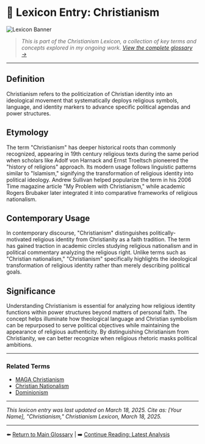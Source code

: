 # 📘 Lexicon Entry: Christianism

![Lexicon Banner](https://via.placeholder.com/1200x400/e6f7ff/0066cc?text=Christianism+Lexicon)

> *This is part of the Christianism Lexicon, a collection of key terms and concepts explored in my ongoing work. [View the complete glossary →](#)*

---

## Definition
Christianism refers to the politicization of Christian identity into an ideological movement that systematically deploys religious symbols, language, and identity markers to advance specific political agendas and power structures.

## Etymology
The term "Christianism" has deeper historical roots than commonly recognized, appearing in 19th century religious texts during the same period when scholars like Adolf von Harnack and Ernst Troeltsch pioneered the "history of religions" approach. Its modern usage follows linguistic patterns similar to "Islamism," signifying the transformation of religious identity into political ideology. Andrew Sullivan helped popularize the term in his 2006 Time magazine article "My Problem with Christianism," while academic Rogers Brubaker later integrated it into comparative frameworks of religious nationalism.

## Contemporary Usage
In contemporary discourse, "Christianism" distinguishes politically-motivated religious identity from Christianity as a faith tradition. The term has gained traction in academic circles studying religious nationalism and in political commentary analyzing the religious right. Unlike terms such as "Christian nationalism," "Christianism" specifically highlights the ideological transformation of religious identity rather than merely describing political goals.

## Significance
Understanding Christianism is essential for analyzing how religious identity functions within power structures beyond matters of personal faith. The concept helps illuminate how theological language and Christian symbolism can be repurposed to serve political objectives while maintaining the appearance of religious authenticity. By distinguishing Christianism from Christianity, we can better recognize when religious rhetoric masks political ambitions.

---

### Related Terms
- [MAGA Christianism](#) 
- [Christian Nationalism](#)
- [Dominionism](#)

---

*This lexicon entry was last updated on March 18, 2025. Cite as: [Your Name], "Christianism," Christianism Lexicon, March 18, 2025.*

---

⬅️ [Return to Main Glossary](#) | ➡️ [Continue Reading: Latest Analysis](#)
